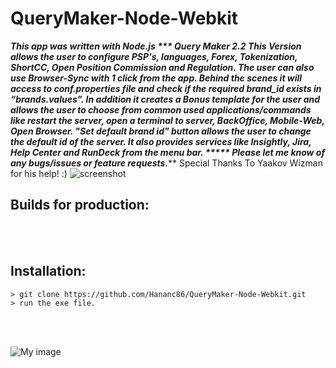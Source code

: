 # QueryMaker-Node-Webkit

***This app was written with Node.js *** Query Maker 2.2 This Version allows the user to configure PSP's, languages, Forex, Tokenization, ShortCC, Open Position Commission and Regulation. The user can also use Browser-Sync with 1 click from the app. Behind the scenes it will access to conf.properties file and check if the required brand_id exists in “brands.values”. In addition it creates a Bonus template for the user and allows the user to choose from common used applications/commands like restart the server, open a terminal to server, BackOffice, Mobile-Web, Open Browser. "Set default brand id" button allows the user to change the default id of the server. It also provides services like Insightly, Jira, Help Center and RunDeck from the menu bar. ***** Please let me know of any bugs/issues or feature requests.***** Special Thanks To Yaakov Wizman for his help! :)
![screenshot](https://user-images.githubusercontent.com/17859078/27821417-dc8fd39e-60aa-11e7-9876-9947b7e5ee5b.gif)
## Builds for production:

<br/>
<br/>

## Installation:
```
> git clone https://github.com/Hananc86/QueryMaker-Node-Webkit.git
> run the exe file.

```
<br/>
<br/>



![My image](https://user-images.githubusercontent.com/17859078/27675056-191af0b2-5cb1-11e7-88a8-97bcd1b26491.png)





